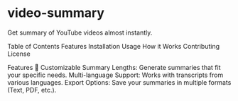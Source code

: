 # video-summary
Get summary of YouTube videos almost instantly.

Table of Contents
Features
Installation
Usage
How it Works
Contributing
License

Features 🌟
Customizable Summary Lengths: Generate summaries that fit your specific needs.
Multi-language Support: Works with transcripts from various languages.
Export Options: Save your summaries in multiple formats (Text, PDF, etc.).
